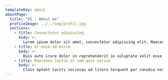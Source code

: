 ```yaml
---
templateKey: about
aboutPage:
  title: "01 : About me"
  profileImage: ../../img/profil.jpg
  sections:
    - title: Consectetur adipiscing
      body: >-
        Lorem ipsum dolor sit amet, consectetur adipiscing elit. Maecenas luctus at sem quis varius. Class aptent taciti sociosqu ad litora torquent per conubia nostra, per inceptos himenaeos. Cras ultrices hendrerit nisl.
    - title: Ut enim ad minim
      body: >-
        Duis aute irure dolor in reprehenderit in voluptate velit esse cillum dolore eu fugiat nulla pariatur. Excepteur sint occaecat cupidatat non proident, sunt in culpa qui officia deserunt mollit anim id est laborum.
    - title: Maecenas luctus at sem quis varius
      body: >-
        Class aptent taciti sociosqu ad litora torquent per conubia nostra, per inceptos himenaeos. Phasellus iaculis magna sagittis elit sagittis, at hendrerit lorem venenatis. Morbi accumsan iaculis blandit. Cras ultrices hendrerit nisl.
---
```

